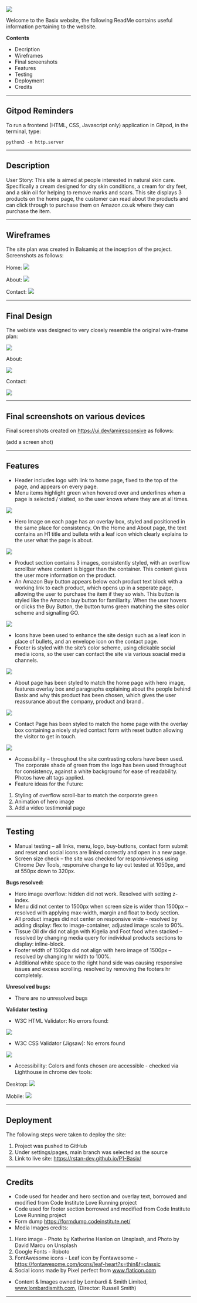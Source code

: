 <img src="assets/images/basix-green-logo.jpg">

Welcome to the Basix website, the following ReadMe contains useful information pertaining to the website.

**Contents**
 - Decription
 - Wireframes
 - Final screenshots
 - Features
 - Testing
 - Deployment
 - Credits


------

## Gitpod Reminders

To run a frontend (HTML, CSS, Javascript only) application in Gitpod, in the terminal, type:

`python3 -m http.server`

------

## Description

User Story:  This site is aimed at people interested in natural skin care. Specifically a cream designed for dry skin conditions, a cream for dry feet, and a skin oil for helping to remove marks and scars.  This site displays 3 products on the home page, the customer can read about the products and can click through to purchase them on Amazon.co.uk where they can purchase the item.

------

## Wireframes

The site plan was created in Balsamiq at the inception of the project.  Screenshots as follows:

Home:
<img src="assets/readme-images/w-f-basix-home-page.png">

About:
<img src="assets/readme-images/w-f-basix-about-page.png">

Contact:
<img src="assets/readme-images/w-f-basix-contact-page.png">

------

## Final Design

The webiste was designed to very closely resemble the original wire-frame plan:

<img src="assets/readme-images/home-page-screenshot.jpg">

About:

<img src="assets/readme-images/about-page-screenshot.jpg">

Contact:

<img src="assets/readme-images/contact-page-screenshot.jpg">

------

## Final screenshots on various devices

Final screenshots created on https://ui.dev/amiresponsive as follows:

(add a screen shot)

------

## Features

- Header includes logo with link to home page, fixed to the top of the page, and appears on every page.
- Menu items highlight green when hovered over and underlines when a page is selected / visited, so the user knows where they are at all times.

<img src="assets/readme-images/header.jpg">

- Hero Image on each page has an overlay box, styled and positioned in the same place for consistency. On the Home and About page, the text contains an H1 title and bullets with a leaf icon which clearly explains to the user what the page is about.

<img src="assets/readme-images/overlay-text-box.jpg">

- Product section contains 3 images, consistently styled, with an overflow scrollbar where content is bigger than the container.  This content gives the user more information on the product.  
- An Amazon Buy button appears below each product text block with a working link to each product, which opens up in a seperate page,  allowing the user to purchase the item if they so wish. This button is styled like the Amazon buy button for familiarity.  When the user hovers or clicks the Buy Button, the button turns green matching the sites color scheme and signalling GO.

<img src="assets/readme-images/product-section.jpg">

- Icons have been used to enhance the site design such as a leaf icon in place of bullets, and an envelope icon on the contact page.
- Footer is styled with the site’s color scheme, using clickable social media icons, so the user can contact the site via various soacial media channels.

<img src="assets/readme-images/footer-section.jpg">

- About page has been styled to match the home page with hero image, features overlay box and paragraphs explaining about the people behind Basix and why this product has been chosen, which gives the user reassurance about the company, product and brand
.
<img src="assets/readme-images/about-page.jpg">

- Contact Page has been styled to match the home page with the overlay box containing a nicely styled contact form with reset button allowing the visitor to get in touch.

<img src="assets/readme-images/contact -page.jpg">

- Accessibility – throughout the site contrasting colors have been used.  The corporate shade of green from the logo has been used throughout for consistency, against a white background for ease of readability.  Photos have alt tags applied.
- Feature ideas for the Future:
1.  Styling of overflow scroll-bar to match the corporate green
2.  Animation of hero image
3.  Add a video testimonial page

------

## Testing

- Manual testing – all links, menu, logo, buy-buttons, contact form submit and reset and social icons are linked correctly and open in a new page.
- Screen size check – the site was checked for responsiveness using Chrome Dev Tools, responsive change to lay out tested at 1050px, and at 550px down to 320px.

**Bugs resolved:**

- Hero image overflow: hidden did not work.  Resolved with setting z-index.
- Menu did not center to 1500px when screen size is wider than 1500px – resolved with applying max-width, margin and float to body section.
- All product images did not center on responsive wide – resolved by adding display: flex to image-container, adjusted image scale to 90%.
- Tissue Oil div did not align with Kigelia and Foot food when stacked – resolved by changing media query for individual products sections to display: inline-block.
- Footer width of 1500px did not align with hero image of 1500px – resolved by changing hr width to 100%.
- Additional white space to the right hand side was causing responsive issues and excess scrolling. resolved by removing the footers hr completely.

**Unresolved bugs:**

- There are no unresolved bugs

**Validator testing**

- W3C HTML Validator: No errors found:

<img src="assets/readme-images/w3c-html-validation.jpg">

- W3C CSS Validator (Jigsaw): No errors found

<img src="assets/readme-images/w3c-css-validation.jpg">

- Accessibility: Colors and fonts chosen are accessible - checked via Lighthouse in chrome dev tools:

Desktop:
<img src="assets/readme-images/lighthouse-report-desktop.jpg">

Mobile:
<img src="assets/readme-images/lighthouse-report-mobile.jpg"> 

------

## Deployment

The following steps were taken to deploy the site:

1. Project was pushed to GitHub
2. Under settings/pages, main branch was selected as the source
3. Link to live site: https://rstan-dev.github.io/P1-Basix/

------

## Credits

- Code used for header and hero section and overlay text, borrowed and modified from Code Institute Love Running project 
- Code used for footer section borrowed and modified from Code Institute Love Running project
- Form dump https://formdump.codeinstitute.net/
- Media Images credits: 
1. Hero image - Photo by Katherine Hanlon on Unsplash, and Photo by David Marcu on Unsplash
2. Google Fonts - Roboto
3. FontAwesome icons - Leaf icon by Fontawesome - https://fontawesome.com/icons/leaf-heart?s=thin&f=classic
4. Social icons made by Pixel perfect from www.flaticon.com
- Content & Images owned by Lombardi & Smith Limited, www.lombardismith.com, (Director: Russell Smith)


------
